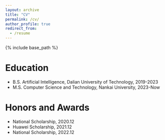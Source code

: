 ```yaml
---
layout: archive
title: "CV"
permalink: /cv/
author_profile: true
redirect_from:
  - /resume
---
```


{% include base_path %}

Education
======
* B.S. Artificial Intelligence, Dalian University of Technology, 2019-2023
* M.S. Computer Science and Technology, Nankai University, 2023-Now

Honors and Awards
======
* National Scholarship, 2020.12
* Huawei Scholarship, 2021.12
* National Scholarship, 2022.12

